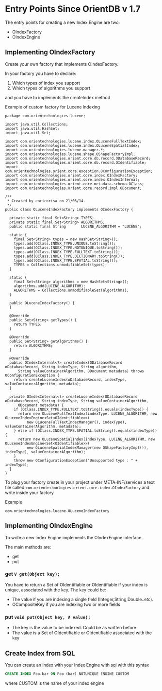 
# Entry Points Since OrientDB v 1.7

The entry points for creating a new Index Engine are two:

* OIndexFactory
* OIndexEngine

## Implementing OIndexFactory

Create your own factory that implements OIndexFactory.

In your factory you have to declare:

1. Which types of index you support
1. Which types of algorithms you support

and you have to implements the createIndex method

Example of custom factory for Lucene Indexing

```
package com.orientechnologies.lucene;

import java.util.Collections;
import java.util.HashSet;
import java.util.Set;

import com.orientechnologies.lucene.index.OLuceneFullTextIndex;
import com.orientechnologies.lucene.index.OLuceneSpatialIndex;
import com.orientechnologies.lucene.manager.*;
import com.orientechnologies.lucene.shape.OShapeFactoryImpl;
import com.orientechnologies.orient.core.db.record.ODatabaseRecord;
import com.orientechnologies.orient.core.db.record.OIdentifiable;
import com.orientechnologies.orient.core.exception.OConfigurationException;
import com.orientechnologies.orient.core.index.OIndexFactory;
import com.orientechnologies.orient.core.index.OIndexInternal;
import com.orientechnologies.orient.core.metadata.schema.OClass;
import com.orientechnologies.orient.core.record.impl.ODocument;

/**
 * Created by enricorisa on 21/03/14.
 */
public class OLuceneIndexFactory implements OIndexFactory {

  private static final Set<String> TYPES;
  private static final Set<String> ALGORITHMS;
  public static final String       LUCENE_ALGORITHM = "LUCENE";

  static {
    final Set<String> types = new HashSet<String>();
    types.add(OClass.INDEX_TYPE.UNIQUE.toString());
    types.add(OClass.INDEX_TYPE.NOTUNIQUE.toString());
    types.add(OClass.INDEX_TYPE.FULLTEXT.toString());
    types.add(OClass.INDEX_TYPE.DICTIONARY.toString());
    types.add(OClass.INDEX_TYPE.SPATIAL.toString());
    TYPES = Collections.unmodifiableSet(types);
  }

  static {
    final Set<String> algorithms = new HashSet<String>();
    algorithms.add(LUCENE_ALGORITHM);
    ALGORITHMS = Collections.unmodifiableSet(algorithms);
  }

  public OLuceneIndexFactory() {
  }

  @Override
  public Set<String> getTypes() {
    return TYPES;
  }

  @Override
  public Set<String> getAlgorithms() {
    return ALGORITHMS;
  }

  @Override
  public OIndexInternal<?> createIndex(ODatabaseRecord oDatabaseRecord, String indexType, String algorithm,
      String valueContainerAlgorithm, ODocument metadata) throws OConfigurationException {
    return createLuceneIndex(oDatabaseRecord, indexType, valueContainerAlgorithm, metadata);
  }

  private OIndexInternal<?> createLuceneIndex(ODatabaseRecord oDatabaseRecord, String indexType, String valueContainerAlgorithm,
      ODocument metadata) {
    if (OClass.INDEX_TYPE.FULLTEXT.toString().equals(indexType)) {
      return new OLuceneFullTextIndex(indexType, LUCENE_ALGORITHM, new OLuceneIndexEngine<Set<OIdentifiable>>(
          new OLuceneFullTextIndexManager(), indexType), valueContainerAlgorithm, metadata);
    } else if (OClass.INDEX_TYPE.SPATIAL.toString().equals(indexType)) {
      return new OLuceneSpatialIndex(indexType, LUCENE_ALGORITHM, new OLuceneIndexEngine<Set<OIdentifiable>>(
          new OLuceneSpatialIndexManager(new OShapeFactoryImpl()), indexType), valueContainerAlgorithm);
    }
    throw new OConfigurationException("Unsupported type : " + indexType);
  }
}
```

To plug your factory create in your project under META-INF/services a text file called `com.orientechnologies.orient.core.index.OIndexFactory` and write inside your factory

Example
```
com.orientechnologies.lucene.OLuceneIndexFactory
```


## Implementing OIndexEngine

To write a new Index Engine implements the OIndexEngine interface.

The main methods are:

* get
* put


### get `V get(Object key);`
You have to return a Set of OIdentifiable or OIdentifiable if your index is unique, associated with the key.
The key could be:
- The value if you are indexing a single field (Integer,String,Double..etc).
- OCompositeKey if you are indexing two or more fields


### put `void put(Object key, V value);`


* The key is the value to be indexed. Could be as written before
* The value is a Set of OIdentifiable or OIdentifiable associated with the key

## Create Index from SQL

You can create an index with your Index Engine with sql with this syntax
```sql
CREATE INDEX Foo.bar ON Foo (bar) NOTUNIQUE ENGINE CUSTOM
```
where CUSTOM is the name of your index engine


